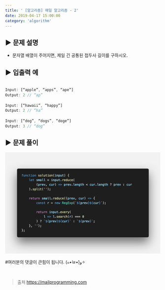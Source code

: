 ```yaml
---
title: ' [알고리즘] 매일 알고리즘 - 2'
date: 2019-04-17 15:00:00
category: 'algorithm'
---
```


▶︎ 문제 설명
-------

- 문자열 배열이 주어지면, 제일 긴 공통된 접두사 길이를 구하시오.

▶︎ 입출력 예
-------
```js

Input: [“apple”, “apps”, “ape”]
Output: 2 // “ap”

Input: [“hawaii”, “happy”]
Output: 2 // “ha”

Input: [“dog”, “dogs”, “doge”]
Output: 3 // “dog”

```

▶︎ 문제 풀이
-------

![](../../../assets/everyday/everyday.2.solution.png)

#여러분의 댓글이 큰힘이 됩니다. (๑•̀ㅂ•́)و✧

<br />

> 출처
> <a href="https://mailprogramming.com" target="_blank">https://mailprogramming.com</a>
